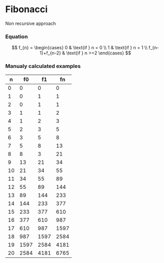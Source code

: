 # Fibonacci
Non recursive approach

### Equation
$$
f_{n}  =  
  \begin{cases} 
  0 & \text{if } n =  0  \\
  1 & \text{if } n = 1 \\
f_{n-1}+f_{n-2} & \text{if } n >=2
  \end{cases}
$$

### Manualy calculated examples
|n|f0|f1|fn|
|-|-|-|-|
|0|0|0|0|
|1|0|1|1|
|2|0|1|1|
|3|1|1|2|
|4|1|2|3|
|5|2|3|5|
|6|3|5|8|
|7|5|8|13|
|8|8|3|21|
|9|13|21|34|
|10|21|34|55|
|11|34|55|89|
|12|55|89|144|
|13|89|144|233|
|14|144|233|377|
|15|233|377|610|
|16|377|610|987|
|17|610|987|1597|
|18|987|1597|2584|
|19|1597|2584|4181|
|20|2584|4181|6765|